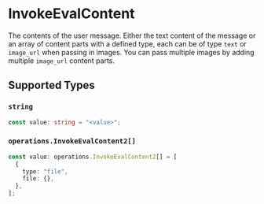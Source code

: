 # InvokeEvalContent

The contents of the user message. Either the text content of the message or an array of content parts with a defined type, each can be of type `text` or `image_url` when passing in images. You can pass multiple images by adding multiple `image_url` content parts. 


## Supported Types

### `string`

```typescript
const value: string = "<value>";
```

### `operations.InvokeEvalContent2[]`

```typescript
const value: operations.InvokeEvalContent2[] = [
  {
    type: "file",
    file: {},
  },
];
```


